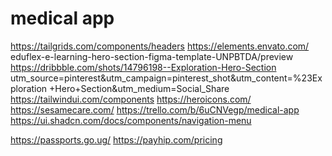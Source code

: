 # medical app

https://tailgrids.com/components/headers
https://elements.envato.com/
eduflex-e-learning-hero-section-figma-template-UNPBTDA/preview
https://dribbble.com/shots/14796198--Exploration-Hero-Section
utm_source=pinterest&utm_campaign=pinterest_shot&utm_content=%23Exploration
+Hero+Section&utm_medium=Social_Share
https://tailwindui.com/components
https://heroicons.com/
https://sesamecare.com/
https://trello.com/b/6uCNVegp/medical-app
https://ui.shadcn.com/docs/components/navigation-menu

<!-- MORE LINKS -->
https://passports.go.ug/
https://payhip.com/pricing
